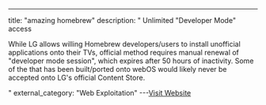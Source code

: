 ---
title: "amazing homebrew"
description: "
Unlimited \"Developer Mode\" access

While LG allows willing Homebrew developers/users to install unofficial
applications onto their TVs, official method requires manual renewal of
\"developer mode session\", which expires after 50 hours of inactivity.
Some of the  that has been
built/ported onto webOS would likely never be accepted onto LG's official
Content Store.

"
external_category: "Web Exploitation"
---[Visit Website](https://repo.webosbrew.org)

